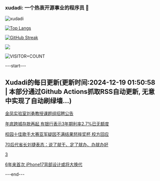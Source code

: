 ### xudadi: 一个热衷开源事业的程序员 👋

![xudadi](https://github-readme-stats-git-masterorgs-github-readme-stats-team.vercel.app/api?username=xudadi)

[![Top Langs](https://github-readme-stats.vercel.app/api/top-langs/?username=xudadi)](https://github.com/anuraghazra/github-readme-stats)

[![GitHub Streak](https://streak-stats.demolab.com?user=xudadi&locale=zh_Hans)](https://git.io/streak-stats)

![](https://raw.githubusercontent.com/xudadi/xudadi/main/assets/github-contribution-grid-snake.svg)

![VISITOR+COUNT](https://komarev.com/ghpvc/?username=xudadi&label=VISITOR+COUNT)


---start---

## Xudadi的每日更新(更新时间:2024-12-19 01:50:58 | 本部分通过Github Actions抓取RSS自动更新, 无意中实现了自动刷绿墙...)

[金凤实验室刘勇教授课题组招聘公告](https://www.gongkaoleida.com/article/2235690)

[年底跨城存款再起 有银行表示3年期利率2.7%已无额度](https://m.163.com/news/article/JJNDJJ1V05198CJN.html)

[校园十佳歌手大赛亚军疑因不满结果怒摔奖杯 校方回应](https://m.163.com/news/article/JJMKOFHM053469KC.html)

[70后代省长刘捷表态：说了就干、定了就办、办就办好](https://m.163.com/news/article/JJNABOHO0001899O.html)

[3](https://m.163.com/touch/news/sub/domestic)

[6年来首次 iPhone17背部设计或将大换代](https://m.163.com/news/article/JJN9HPD0053469LG.html)

---end---

